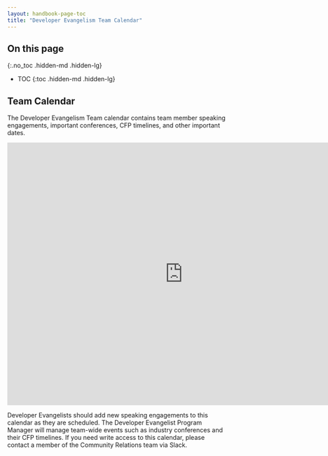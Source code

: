 ```yaml
---
layout: handbook-page-toc
title: "Developer Evangelism Team Calendar"
---
```


## On this page
{:.no_toc .hidden-md .hidden-lg}

- TOC
{:toc .hidden-md .hidden-lg}


## <i class="fa fa-calendar" aria-hidden="true"></i> Team Calendar

The Developer Evangelism Team calendar contains team member speaking engagements, important conferences, CFP timelines, and other important dates.

<iframe src="https://calendar.google.com/calendar/embed?src=gitlab.com_eta7o4tn4btn8h0f8eid5q98ro%40group.calendar.google.com&ctz=Europe%2FAmsterdam" style="border: 0" width="800" height="600" frameborder="0" scrolling="no"></iframe>

Developer Evangelists should add new speaking engagements to this calendar as they are scheduled. The Developer Evangelist Program Manager will manage team-wide events such as industry conferences and their CFP timelines. If you need write access to this calendar, please contact a member of the Community Relations team via Slack.